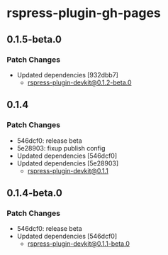 # rspress-plugin-gh-pages

## 0.1.5-beta.0

### Patch Changes

- Updated dependencies [932dbb7]
  - rspress-plugin-devkit@0.1.2-beta.0

## 0.1.4

### Patch Changes

- 546dcf0: release beta
- 5e28903: fixup publish config
- Updated dependencies [546dcf0]
- Updated dependencies [5e28903]
  - rspress-plugin-devkit@0.1.1

## 0.1.4-beta.0

### Patch Changes

- 546dcf0: release beta
- Updated dependencies [546dcf0]
  - rspress-plugin-devkit@0.1.1-beta.0
